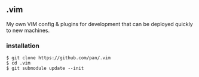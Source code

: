 ## .vim
My own VIM config & plugins for development that can be deployed quickly to new machines.
### installation
```
$ git clone https://github.com/pan/.vim
$ cd .vim
$ git submodule update --init
